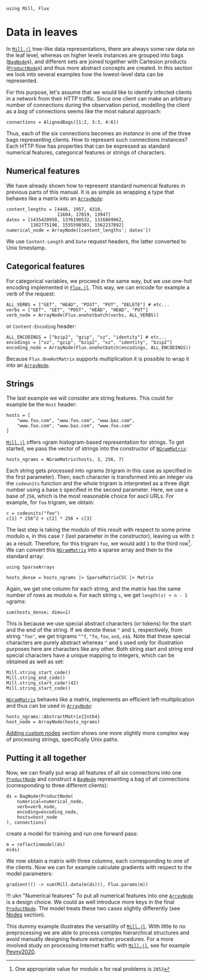 ```@setup leafs
using Mill, Flux
```

# Data in leaves

In [`Mill.jl`](https://github.com/CTUAvastLab/Mill.jl) tree-like data representations, there are always some raw data on the leaf level, whereas on higher levels instances are grouped into bags ([`BagNode`](@ref)s), and different sets are joined together with Cartesion products ([`ProductNode`](@ref)s) and thus more abstract concepts are created. In this section we look into several examples how the lowest-level data can be represented.

For this purpose, let's assume that we would like to identify infected clients in a network from their HTTP traffic. Since one client can make an arbitrary number of connections during the observation period, modelling the client as a *bag* of connections seems like the most natural approach:

```@repl leafs
connections = AlignedBags([1:2, 3:3, 4:6])
```

Thus, each of the six connections becomes an *instance* in one of the three bags representing clients. How to represent such connections instances? Each HTTP flow has properties that can be expressed as standard numerical features, categorical features or strings of characters.

## Numerical features

We have already shown how to represent standard numerical features in previous parts of this manual. It is as simple as wrapping a type that behaves like a matrix into an [`ArrayNode`](@ref):

```@repl leafs
content_lengths = [4446, 1957, 4310,
                   11604, 17019, 13947]
dates = [1435420950, 1376190532, 1316869962,
         1302775198, 1555598383, 1562237892]
numerical_node = ArrayNode([content_lengths'; dates'])
```

We use `Content-Length`  and `Date` request headers, the latter converted to Unix timestamp.

## Categorical features

For categorical variables, we proceed in the same way, but we use one-hot encoding implemented in [`Flux.jl`](https://fluxml.ai). This way, we can encode for example a verb of the request:

```@repl leafs
ALL_VERBS = ["GET", "HEAD", "POST", "PUT", "DELETE"] # etc...
verbs = ["GET", "GET", "POST", "HEAD", "HEAD", "PUT"]
verb_node = ArrayNode(Flux.onehotbatch(verbs, ALL_VERBS))
```

or `Content-Encoding` header:

```@repl leafs
ALL_ENCODINGS = ["bzip2", "gzip", "xz", "identity"] # etc...
encodings = ["xz", "gzip", "bzip2", "xz", "identity", "bzip2"]
encoding_node = ArrayNode(Flux.onehotbatch(encodings, ALL_ENCODINGS))
```

Because `Flux.OneHotMatrix` supports multiplication it is possible to wrap it into an [`ArrayNode`](@ref).

## Strings

The last example we will consider are string features. This could for example be the `Host` header:

```@repl leafs
hosts = [
    "www.foo.com", "www.foo.com", "www.baz.com",
    "www.foo.com", "www.baz.com", "www.foo.com"
]
```

[`Mill.jl`](https://github.com/CTUAvastLab/Mill.jl) offers `n`gram histogram-based representation for strings. To get started, we pass the vector of strings into the constructor of [`NGramMatrix`](@ref):

```@repl leafs
hosts_ngrams = NGramMatrix(hosts, 3, 256, 7)
```

Each string gets processed into `n`grams (trigram in this case as specified in the first parameter). Then, each character is transformed into an integer via the `codeunits` function and the whole trigram is interpreted as a three digit number using a base `b` specified in the second parameter. Here, we use a base of `256`, which is the most reasonable choice for ascii URLs. For example, for `foo` trigram, we obtain:

```@repl leafs
c = codeunits("foo")
c[1] * 256^2 + c[2] * 256 + c[3]
```

The last step is taking the modulo of this result with respect to some prime modulo `m`, in this case `7` (last parameter in the constructor), leaving us with `3` as a result. Therefore, for this trigram `foo`, we would add `1` to the third row[^1]. We can convert this [`NGramMatrix`](@ref) into a sparse array and then to the standard array:

[^1]: One appropriate value for modulo `m` for real problems is `2053`

```@example leafs
using SparseArrays
```

```@repl leafs
hosts_dense = hosts_ngrams |> SparseMatrixCSC |> Matrix
```

Again, we get one column for each string, and the matrix has the same number of rows as modulo `m`. For each string `s`, we get `length(s) + n - 1` `n`grams:

```@repl leafs
sum(hosts_dense; dims=1)
```

This is because we use special abstract characters (or tokens) for the start and the end of the string. If we denote these `^` and `$`, respectively, from string `"foo"`, we get trigrams `^^f`, `^fo`, `foo`, `oo$`, `o$$`. Note that these special characters are purely abstract whereas `^` and `$` used only for illustration purposes here are characters like any other. Both string start and string end special characters have a unique mapping to integers, which can be obtained as well as set:

```@repl leafs
Mill.string_start_code()
Mill.string_end_code()
Mill.string_start_code!(42)
Mill.string_start_code()
```

[`NGramMatrix`](@ref) behaves like a matrix, implements an efficient left-multiplication and thus can be used in [`ArrayNode`](@ref):

```@repl leafs
hosts_ngrams::AbstractMatrix{Int64}
host_node = ArrayNode(hosts_ngrams)
```

[Adding custom nodes](@ref) section shows one more slightly more complex way of processing strings, specifically Unix paths.

## Putting it all together

Now, we can finally put wrap all features of all six connections into one [`ProductNode`](@ref) and
construct a [`BagNode`](@ref) representing a bag of all connections (corresponding to three
different clients):

```@repl leafs
ds = BagNode(ProductNode(
    numerical=numerical_node,
    verb=verb_node,
    encoding=encoding_node,
    hosts=host_node
), connections)
```

create a model for training and run one forward pass:

```@repl leafs
m = reflectinmodel(ds)
m(ds)
```

We now obtain a matrix with three columns, each corresponding to one of the clients. Now we can for example calculate gradients with respect to the model parameters:

```@repl leafs
gradient(() -> sum(Mill.data(m(ds))), Flux.params(m))
```

!!! ukn "Numerical features"
    To put all numerical features into one [`ArrayNode`](@ref) is a design choice. We could as well introduce more keys in the final [`ProductNode`](@ref). The model treats these two cases slightly differently (see [Nodes](@ref) section).

This dummy example illustrates the versatility of [`Mill.jl`](https://github.com/CTUAvastLab/Mill.jl). With little to no preprocessing we are able to process complex hierarchical structures and avoid manually designing feature extraction procedures. For a more involved study on processing Internet traffic with [`Mill.jl`](https://github.com/CTUAvastLab/Mill.jl), see for example [Pevny2020](@cite).
